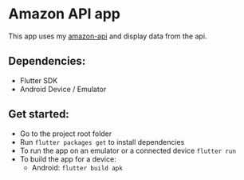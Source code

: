 # Amazon API app

This app uses my [amazon-api](https://github.com/krishaayjois21/amazon-api) and display data from the api.

## Dependencies:

-   Flutter SDK
-   Android Device / Emulator

## Get started:

-   Go to the project root folder
-   Run `flutter packages get` to install dependencies
-   To run the app on an emulator or a connected device `flutter run`
-   To build the app for a device:
    -   Android: `flutter build apk`
